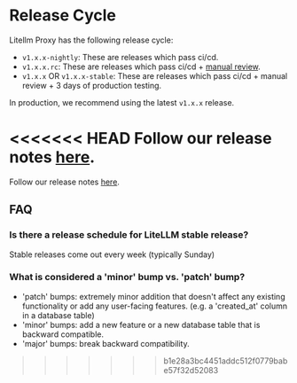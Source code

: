 # Release Cycle

Litellm Proxy has the following release cycle:

- `v1.x.x-nightly`: These are releases which pass ci/cd. 
- `v1.x.x.rc`: These are releases which pass ci/cd + [manual review](https://github.com/BerriAI/litellm/discussions/8495#discussioncomment-12180711).
- `v1.x.x` OR `v1.x.x-stable`: These are releases which pass ci/cd + manual review + 3 days of production testing.

In production, we recommend using the latest `v1.x.x` release.


<<<<<<< HEAD
Follow our release notes [here](https://github.com/BerriAI/litellm/releases).
=======
Follow our release notes [here](https://github.com/BerriAI/litellm/releases).


## FAQ

### Is there a release schedule for LiteLLM stable release?

Stable releases come out every week (typically Sunday)

### What is considered a 'minor' bump vs. 'patch' bump?

- 'patch' bumps: extremely minor addition that doesn't affect any existing functionality or add any user-facing features. (e.g. a 'created_at' column in a database table)
- 'minor' bumps: add a new feature or a new database table that is backward compatible.
- 'major' bumps: break backward compatibility.
>>>>>>> b1e28a3bc4451addc512f0779babe57f32d52083
